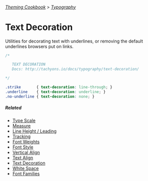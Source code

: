 ###### [Theming Cookbook](../index.md)  >  [Typography](./index.md)

# Text Decoration

Utilities for decorating text with underlines, or removing the default underlines browsers put on links.

```css
/*

   TEXT DECORATION
   Docs: http://tachyons.io/docs/typography/text-decoration/

*/

.strike       { text-decoration: line-through; }
.underline    { text-decoration: underline; }
.no-underline { text-decoration: none; }

```

##### Related
- [Type Scale](type-scale.md)
- [Measure](measure.md)
- [Line Height / Leading](line-heights.md)
- [Tracking](letter-spacing.md)
- [Font Weights](font-weight.md)
- [Font Style](font-style.md)
- [Vertical Align](vertical-align.md)
- [Text Align](text-align.md)
- [Text Decoration](text-decoration.md)
- [White Space](white-space.md)
- [Font Families](font-family.md)